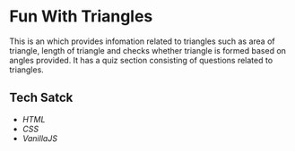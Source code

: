 # Fun With Triangles

This is an which provides infomation related to triangles such as area of triangle, length of triangle and checks whether triangle is formed based on angles provided. It has a quiz section consisting of questions related to triangles.

## Tech Satck

- _HTML_
- _CSS_
- _VanillaJS_
